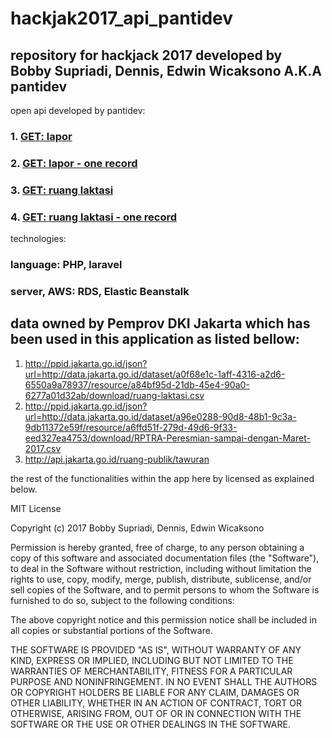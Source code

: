 # hackjak2017_api_pantidev

## repository for hackjack 2017 developed by Bobby Supriadi, Dennis, Edwin Wicaksono A.K.A pantidev

open api developed by pantidev:

### 1. [GET: lapor](http://awseb-e-e-awsebloa-19aedqm1ecvzp-1894315445.ap-southeast-1.elb.amazonaws.com/api/lapor)
### 2. [GET: lapor - one record](http://awseb-e-e-awsebloa-19aedqm1ecvzp-1894315445.ap-southeast-1.elb.amazonaws.com/api/lapor/1)
### 3. [GET: ruang laktasi](http://awseb-e-e-awsebloa-19aedqm1ecvzp-1894315445.ap-southeast-1.elb.amazonaws.com/api/rl)
### 4. [GET: ruang laktasi - one record](http://awseb-e-e-awsebloa-19aedqm1ecvzp-1894315445.ap-southeast-1.elb.amazonaws.com/api/rl/1)

technologies:
### language: PHP, laravel
### server, AWS: RDS, Elastic Beanstalk

## data owned by Pemprov DKI Jakarta which has been used in this application as listed bellow:

1. http://ppid.jakarta.go.id/json?url=http://data.jakarta.go.id/dataset/a0f68e1c-1aff-4316-a2d6-6550a9a78937/resource/a84bf95d-21db-45e4-90a0-6277a01d32ab/download/ruang-laktasi.csv
2. http://ppid.jakarta.go.id/json?url=http://data.jakarta.go.id/dataset/a96e0288-90d8-48b1-9c3a-9db11372e59f/resource/a6ffd51f-279d-49d6-9f33-eed327ea4753/download/RPTRA-Peresmian-sampai-dengan-Maret-2017.csv
3. http://api.jakarta.go.id/ruang-publik/tawuran

the rest of the functionalities within the app here by licensed as explained below.

MIT License

Copyright (c) 2017 Bobby Supriadi, Dennis, Edwin Wicaksono

Permission is hereby granted, free of charge, to any person obtaining a copy
of this software and associated documentation files (the "Software"), to deal
in the Software without restriction, including without limitation the rights
to use, copy, modify, merge, publish, distribute, sublicense, and/or sell
copies of the Software, and to permit persons to whom the Software is
furnished to do so, subject to the following conditions:

The above copyright notice and this permission notice shall be included in all
copies or substantial portions of the Software.

THE SOFTWARE IS PROVIDED "AS IS", WITHOUT WARRANTY OF ANY KIND, EXPRESS OR
IMPLIED, INCLUDING BUT NOT LIMITED TO THE WARRANTIES OF MERCHANTABILITY,
FITNESS FOR A PARTICULAR PURPOSE AND NONINFRINGEMENT. IN NO EVENT SHALL THE
AUTHORS OR COPYRIGHT HOLDERS BE LIABLE FOR ANY CLAIM, DAMAGES OR OTHER
LIABILITY, WHETHER IN AN ACTION OF CONTRACT, TORT OR OTHERWISE, ARISING FROM,
OUT OF OR IN CONNECTION WITH THE SOFTWARE OR THE USE OR OTHER DEALINGS IN THE
SOFTWARE.
